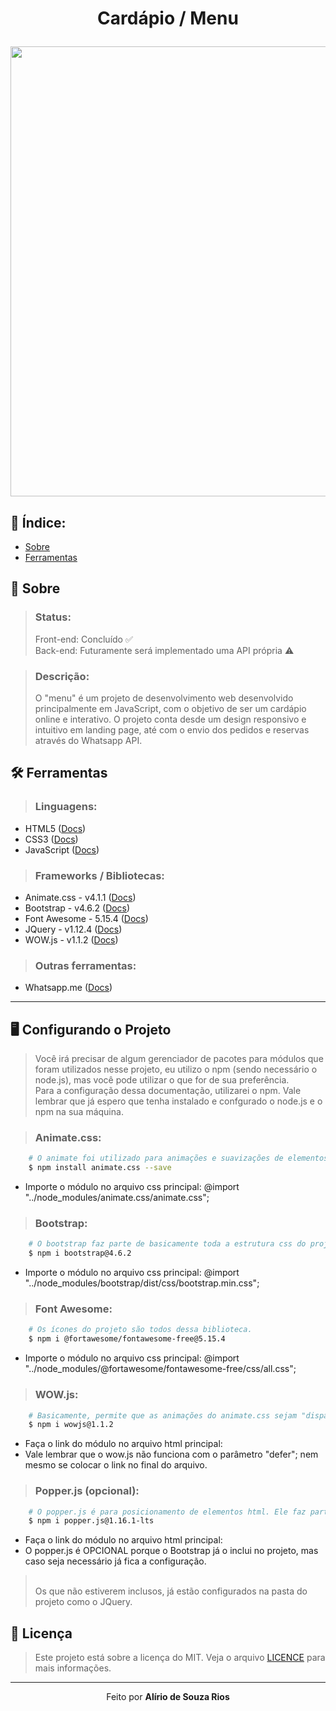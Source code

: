 <!-- HEADER -->
<h1 align="center">
    <p>Cardápio / Menu</p> 
    <img src="https://cdn.discordapp.com/attachments/1200073479622492220/1200077303280042084/Gif_do_readme.gif?ex=65c4de15&is=65b26915&hm=5c4334a037fbc8ff0f64ba471a89c8b33dfb282884d741b0a48736406f71c61b&" width="720px">
</h1>

<!-- INDEX -->
<h2>📇 Índice:</h2>

- [Sobre](#-sobre)
- [Ferramentas](#%EF%B8%8F-ferramentas)

<!-- INFO -->
<h2>📝 Sobre</h2>

> ### Status:
> Front-end: Concluído ✅<br/>
> Back-end: Futuramente será implementado uma API própria ⚠️

> ### Descrição:
> O "menu" é um projeto de desenvolvimento web desenvolvido principalmente em JavaScript, com o objetivo de ser um cardápio online e interativo. 
> O projeto conta desde um design responsivo e intuitivo em landing page, até com o envio dos pedidos e reservas através do Whatsapp API.

<!-- TOOLS -->
<h2>🛠️ Ferramentas</h2>

> ### Linguagens:
- HTML5 ([Docs](https://developer.mozilla.org/pt-BR/docs/Web/HTML))
- CSS3 ([Docs](https://developer.mozilla.org/en-US/docs/Web/CSS))
- JavaScript ([Docs](https://developer.mozilla.org/pt-BR/docs/Web/JavaScript))

> ### Frameworks / Bibliotecas:
- Animate.css - v4.1.1 ([Docs](https://animate.style))
- Bootstrap - v4.6.2 ([Docs](https://getbootstrap.com/docs/4.6/getting-started/introduction/))
- Font Awesome - 5.15.4 ([Docs](https://fontawesome.com/docs))
- JQuery - v1.12.4 ([Docs](https://api.jquery.com))
- WOW.js - v1.1.2 ([Docs](https://wowjs.uk/docs))

> ### Outras ferramentas:
- Whatsapp.me ([Docs](https://faq.whatsapp.com/5913398998672934/))
<hr>

<!-- SETUP -->
<h2>🖥️ Configurando o Projeto</h2>

> Você irá precisar de algum gerenciador de pacotes para módulos que foram utilizados nesse projeto, eu utilizo o npm (sendo necessário o node.js), mas você pode utilizar o que for de sua preferência. <br/>
> Para a configuração dessa documentação, utilizarei o npm. Vale lembrar que já espero que tenha instalado e confgurado o node.js e o npm na sua máquina. <br/>

> ### Animate.css:
```bash
    # O animate foi utilizado para animações e suavizações de elementos do front end.
    $ npm install animate.css --save
```
- Importe o módulo no arquivo css principal: @import "../node_modules/animate.css/animate.css";

> ### Bootstrap:
```bash
    # O bootstrap faz parte de basicamente toda a estrutura css do projeto; o sistema provavellmente ficará "quebrado" sem ele.
    $ npm i bootstrap@4.6.2
```
- Importe o módulo no arquivo css principal: @import "../node_modules/bootstrap/dist/css/bootstrap.min.css";

> ### Font Awesome:
```bash
    # Os ícones do projeto são todos dessa biblioteca.
    $ npm i @fortawesome/fontawesome-free@5.15.4
```
- Importe o módulo no arquivo css principal: @import "../node_modules/@fortawesome/fontawesome-free/css/all.css";

> ### WOW.js:
```bash
    # Basicamente, permite que as animações do animate.css sejam "disparados" apenas quando visualizados no display.
    $ npm i wowjs@1.1.2
```
- Faça o link do módulo no arquivo html principal: <script language="JavaScript" src="node_modules/wowjs/dist/wow.min.js"></script>
- Vale lembrar que o wow.js não funciona com o parâmetro "defer"; nem mesmo se colocar o link no final do arquivo.

> ### Popper.js (opcional):
```bash
    # O popper.js é para posicionamento de elementos html. Ele faz parte do Bootstrap.
    $ npm i popper.js@1.16.1-lts
```
- Faça o link do módulo no arquivo html principal: <script language="JavaScript" src="node_modules/popper.js/dist/umd/popper.min.js" defer></script>
- O popper.js é OPCIONAL porque o Bootstrap já o inclui no projeto, mas caso seja necessário já fica a configuração.

> <br/>Os que não estiverem inclusos, já estão configurados na pasta do projeto como o JQuery.

<!-- LICENSE -->
<h2>🧾 Licença</h2>

> Este projeto está sobre a licença do MIT. Veja o arquivo <a href="">LICENCE</a> para mais informações.

<hr>

<!-- DONE BY -->
<p align="center">Feito por <strong>Alírio de Souza Rios</strong><br><br></p>
